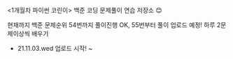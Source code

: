 <1개월차 파이썬 코린이> 백준 코딩 문제풀이 연습 저장소 😊

현재까지 백준 문제순위 54번까지 풀이진행 OK, 55번부터 풀이 업로드 예정!
하루 2문제이상씩 배우기

* 21.11.03.wed 업로드 시작! ~
